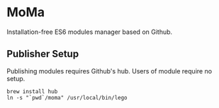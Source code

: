 # MoMa
Installation-free ES6 modules manager based on Github.

## Publisher Setup
Publishing modules requires Github's hub. Users of module require no setup. 

```
brew install hub
ln -s "`pwd`/moma" /usr/local/bin/lego
```


